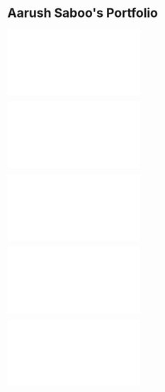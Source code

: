 # Aarush Saboo's Portfolio

<!-- Header Section -->
![Header](sections/header.md)

<!-- Feature Project Section -->
![Feature Project](sections/feature-project.md)

<!-- Project Showcase Section -->
![Project Showcase](sections/project-showcase.md)

<!-- Stats Section -->
![Stats & Activity](sections/stats.md)

<!-- Connect Section -->
![Connect & Contact](sections/connect.md)